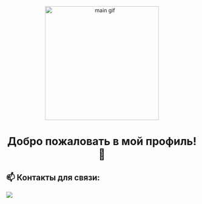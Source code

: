 <div id="header"align="center">
  <img src="https://media.tenor.com/IF2JdxzmyN4AAAAi/coding-girl.gif" width="300" alt="main gif">
<h1 align='center'>Добро пожаловать в мой профиль! 👋 </h1>
</div>


## 📫 Контакты для связи:
<div id="badges"> 
  <a href="https://t.me/dd_nat" target="_blank">
  <img src="https://img.shields.io/badge/Telegram-2CA5E0?style=flat-squeare&logo=telegram&logoColor=white alt='telegram'"/>


<!--
**NADadabaeva/NADadabaeva** is a ✨ _special_ ✨ repository because its `README.md` (this file) appears on your GitHub profile.

Here are some ideas to get you started:

- 🔭 I’m currently working on ...
- 🌱 I’m currently learning ...
- 👯 I’m looking to collaborate on ...
- 🤔 I’m looking for help with ...
- 💬 Ask me about ...
- 📫 How to reach me: ...
- 😄 Pronouns: ...
- ⚡ Fun fact: ...
-->
